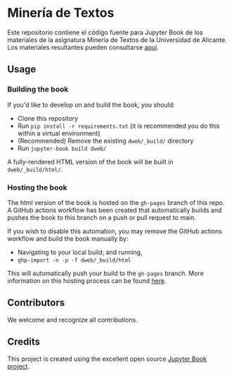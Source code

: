 # Minería de Textos

Este repositorio contiene el código fuente para Jupyter Book de los materiales de la asignatura Minería de Textos de la Universidad de Alicante. Los materiales resultantes pueden consultarse [aquí](https://jaspock.github.io/dweb).

## Usage

### Building the book

If you'd like to develop on and build the book, you should:

- Clone this repository
- Run `pip install -r requirements.txt` (it is recommended you do this within a virtual environment)
- (Recommended) Remove the existing `dweb/_build/` directory
- Run `jupyter-book build dweb/`

A fully-rendered HTML version of the book will be built in `dweb/_build/html/`.

### Hosting the book

The html version of the book is hosted on the `gh-pages` branch of this repo. A GitHub actions workflow has been created that automatically builds and pushes the book to this branch on a push or pull request to main.

If you wish to disable this automation, you may remove the GitHub actions workflow and build the book manually by:

- Navigating to your local build; and running,
- `ghp-import -n -p -f dweb/_build/html`

This will automatically push your build to the `gh-pages` branch. More information on this hosting process can be found [here](https://jupyterbook.org/publish/gh-pages.html#manually-host-your-book-with-github-pages).

## Contributors

We welcome and recognize all contributions.

## Credits

This project is created using the excellent open source [Jupyter Book project](https://jupyterbook.org/).
